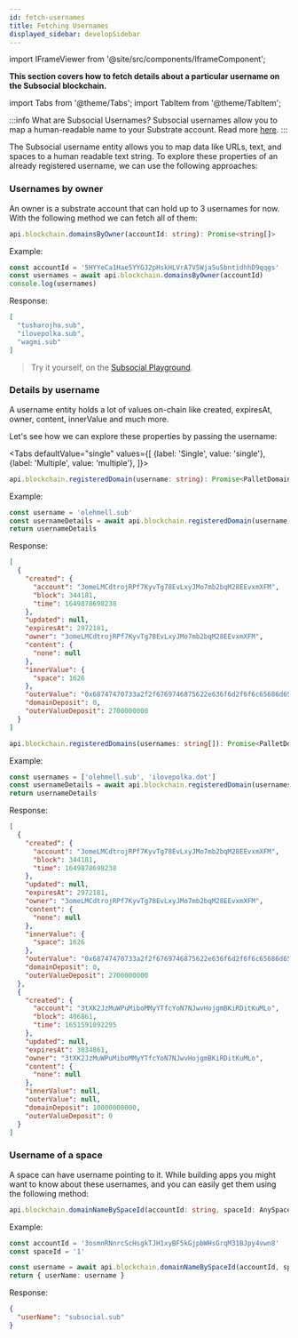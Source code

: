 ```yaml
---
id: fetch-usernames
title: Fetching Usernames
displayed_sidebar: developSidebar
---
```


<head>
  <title>How To Get Subsocial Usernames With The Subsocial JS SDK</title>
</head>

import IFrameViewer from '@site/src/components/IframeComponent';

**This section covers how to fetch details about a particular username on the Subsocial blockchain.**

import Tabs from '@theme/Tabs';
import TabItem from '@theme/TabItem';

:::info What are Subsocial Usernames?
Subsocial usernames allow you to map a human-readable name to your Substrate account. Read more [here](/docs/tutorials/usernames).
:::

The Subsocial username entity allows you to map data like URLs, text, and spaces to a human readable text string. To explore these properties of an already registered username, we can use the following approaches:

### Usernames by owner

An owner is a substrate account that can hold up to 3 usernames for now. With the following method we can fetch all of them:

```typescript
api.blockchain.domainsByOwner(accountId: string): Promise<string[]>
```

Example:

```typescript
const accountId = '5HYYeCa1Hae5YYGJ2pHskHLVrA7V5WjaSuSbntidhhD9qqgs'
const usernames = await api.blockchain.domainsByOwner(accountId)
console.log(usernames)
```

Response:

```json
[
  "tusharojha.sub",
  "ilovepolka.sub",
  "wagmi.sub"
]
```

> Try it yourself, on the [Subsocial Playground](https://play.subsocial.network/reading-data/domains/by-owner).


 <IFrameViewer
      src="https://play.subsocial.network/reading-data/domains/by-owner?iframe=true"
  />


### Details by username

A username entity holds a lot of values on-chain like created, expiresAt, owner, content, innerValue and much more.

Let's see how we can explore these properties by passing the username:


<Tabs
defaultValue="single"
values={[
{label: 'Single', value: 'single'},
{label: 'Multiple', value: 'multiple'},
]}>
<TabItem value="single">


```typescript
api.blockchain.registeredDomain(username: string): Promise<PalletDomainsDomainMeta[]>
```

Example:

```typescript
const username = 'olehmell.sub'
const usernameDetails = await api.blockchain.registeredDomain(username)
return usernameDetails
```

Response:

```json
[
  {
    "created": {
      "account": "3omeLMCdtrojRPf7KyvTg78EvLxyJMo7mb2bqM28EEvxmXFM",
      "block": 344181,
      "time": 1649878698238
    },
    "updated": null,
    "expiresAt": 2972181,
    "owner": "3omeLMCdtrojRPf7KyvTg78EvLxyJMo7mb2bqM28EEvxmXFM",
    "content": {
      "none": null
    },
    "innerValue": {
      "space": 1626
    },
    "outerValue": "0x68747470733a2f2f6769746875622e636f6d2f6f6c65686d656c6c",
    "domainDeposit": 0,
    "outerValueDeposit": 2700000000
  }
]
```

  </TabItem>
  <TabItem value="multiple">


```typescript
api.blockchain.registeredDomains(usernames: string[]): Promise<PalletDomainsDomainMeta[]>
```

Example:

```typescript
const usernames = ['olehmell.sub', 'ilovepolka.dot']
const usernameDetails = await api.blockchain.registeredDomain(usernames)
return usernameDetails
```

Response:

```json
[
  {
    "created": {
      "account": "3omeLMCdtrojRPf7KyvTg78EvLxyJMo7mb2bqM28EEvxmXFM",
      "block": 344181,
      "time": 1649878698238
    },
    "updated": null,
    "expiresAt": 2972181,
    "owner": "3omeLMCdtrojRPf7KyvTg78EvLxyJMo7mb2bqM28EEvxmXFM",
    "content": {
      "none": null
    },
    "innerValue": {
      "space": 1626
    },
    "outerValue": "0x68747470733a2f2f6769746875622e636f6d2f6f6c65686d656c6c",
    "domainDeposit": 0,
    "outerValueDeposit": 2700000000
  },
  {
    "created": {
      "account": "3tXK2JzMuWPuMiboMMyYTfcYoN7NJwvHojgmBKiRDitKuMLo",
      "block": 406861,
      "time": 1651591092295
    },
    "updated": null,
    "expiresAt": 3034861,
    "owner": "3tXK2JzMuWPuMiboMMyYTfcYoN7NJwvHojgmBKiRDitKuMLo",
    "content": {
      "none": null
    },
    "innerValue": null,
    "outerValue": null,
    "domainDeposit": 10000000000,
    "outerValueDeposit": 0
  }
]
```

  </TabItem>
</Tabs>

<IFrameViewer
    src="https://play.subsocial.network/reading-data/domains/by-name?iframe=true"
/>



### Username of a space

A space can have username pointing to it. While building apps you might want to know about these usernames, and you can easily get them using the following method:

```typescript
api.blockchain.domainNameBySpaceId(accountId: string, spaceId: AnySpaceId): Promise<string>
```

Example:

```typescript
const accountId = '3osmnRNnrcScHsgkTJH1xyBF5kGjpbWHsGrqM31BJpy4vwn8'
const spaceId = '1'

const username = await api.blockchain.domainNameBySpaceId(accountId, spaceId)
return { userName: username }
```

Response:

```json
{
  "userName": "subsocial.sub"
}
```

<IFrameViewer
    src="https://play.subsocial.network/reading-data/domains/by-space?iframe=true"
/>
